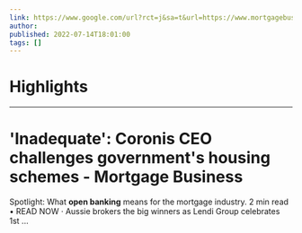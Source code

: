 ```yaml
---
link: https://www.google.com/url?rct=j&sa=t&url=https://www.mortgagebusiness.com.au/property/16995-inadequate-coronis-ceo-challenges-government-s-housing-scheme&ct=ga&cd=CAIyHzVmNjkxZDEzNTU2NWU1MTc6Y29tLmJyOnB0OkJSOkw&usg=AOvVaw1l6RWOA8lp9qQJ13x7WhrT
author:  
published: 2022-07-14T18:01:00
tags: []
---
```

# Highlights


---
# &#39;Inadequate&#39;: Coronis CEO challenges government&#39;s housing schemes - Mortgage Business
Spotlight: What **open banking** means for the mortgage industry. 2 min read • READ NOW · Aussie brokers the big winners as Lendi Group celebrates 1st ...